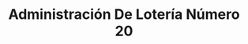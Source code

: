 ---
title: "Administración De Lotería Número 20"
url: /alcorcon/administracion-de-loteria-numero-20/
shop: Lotterie
---